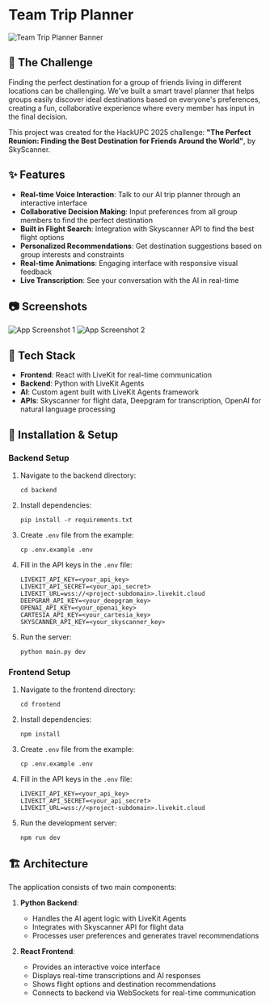 # Team Trip Planner

![Team Trip Planner Banner]()

## 🧩 The Challenge

Finding the perfect destination for a group of friends living in different locations can be challenging. We've built a smart travel planner that helps groups easily discover ideal destinations based on everyone's preferences, creating a fun, collaborative experience where every member has input in the final decision.

This project was created for the HackUPC 2025 challenge: **"The Perfect Reunion: Finding the Best Destination for Friends Around the World"**, by SkyScanner.

## ✨ Features

- **Real-time Voice Interaction**: Talk to our AI trip planner through an interactive interface
- **Collaborative Decision Making**: Input preferences from all group members to find the perfect destination
- **Built in Flight Search**: Integration with Skyscanner API to find the best flight options
- **Personalized Recommendations**: Get destination suggestions based on group interests and constraints
- **Real-time Animations**: Engaging interface with responsive visual feedback
- **Live Transcription**: See your conversation with the AI in real-time

## 📷 Screenshots

![App Screenshot 1]()
![App Screenshot 2]()

## 🔧 Tech Stack

- **Frontend**: React with LiveKit for real-time communication
- **Backend**: Python with LiveKit Agents
- **AI**: Custom agent built with LiveKit Agents framework
- **APIs**: Skyscanner for flight data, Deepgram for transcription, OpenAI for natural language processing

## 🚀 Installation & Setup

### Backend Setup

1. Navigate to the backend directory:
   ```
   cd backend
   ```

2. Install dependencies:
   ```
   pip install -r requirements.txt
   ```

3. Create `.env` file from the example:
   ```
   cp .env.example .env
   ```

4. Fill in the API keys in the `.env` file:
   ```
   LIVEKIT_API_KEY=<your_api_key>
   LIVEKIT_API_SECRET=<your_api_secret>
   LIVEKIT_URL=wss://<project-subdomain>.livekit.cloud
   DEEPGRAM_API_KEY=<your_deepgram_key>
   OPENAI_API_KEY=<your_openai_key>
   CARTESIA_API_KEY=<your_cartesia_key>
   SKYSCANNER_API_KEY=<your_skyscanner_key>
   ```

5. Run the server:
   ```
   python main.py dev
   ```

### Frontend Setup

1. Navigate to the frontend directory:
   ```
   cd frontend
   ```

2. Install dependencies:
   ```
   npm install
   ```

3. Create `.env` file from the example:
   ```
   cp .env.example .env
   ```

4. Fill in the API keys in the `.env` file:
   ```
   LIVEKIT_API_KEY=<your_api_key>
   LIVEKIT_API_SECRET=<your_api_secret>
   LIVEKIT_URL=wss://<project-subdomain>.livekit.cloud
   ```

5. Run the development server:
   ```
   npm run dev
   ```

## 🏗️ Architecture

The application consists of two main components:

1. **Python Backend**: 
   - Handles the AI agent logic with LiveKit Agents
   - Integrates with Skyscanner API for flight data
   - Processes user preferences and generates travel recommendations

2. **React Frontend**:
   - Provides an interactive voice interface
   - Displays real-time transcriptions and AI responses
   - Shows flight options and destination recommendations
   - Connects to backend via WebSockets for real-time communication